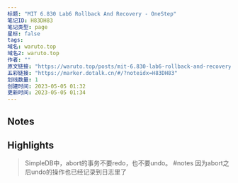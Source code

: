 ```yaml
---
标题: "MIT 6.830 Lab6 Rollback And Recovery - OneStep"
笔记ID: H83DH83
笔记类型: page
星标: false
tags: 
域名: waruto.top
域名2: waruto.top
作者: ""
原文链接: "https://waruto.top/posts/mit-6.830-lab6-rollback-and-recovery/"
五彩链接: "https://marker.dotalk.cn/#/?noteidx=H83DH83"
划线数量: 1
创建时间: 2023-05-05 01:32
更新时间: 2023-05-05 01:34
---
```


## Notes


## Highlights
> SimpleDB中，abort的事务不要redo，也不要undo。
> #notes 因为abort之后undo的操作也已经记录到日志里了

